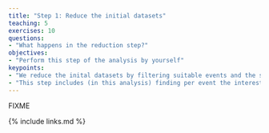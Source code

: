 ```yaml
---
title: "Step 1: Reduce the initial datasets"
teaching: 5
exercises: 10
questions:
- "What happens in the reduction step?"
objectives:
- "Perform this step of the analysis by yourself"
keypoints:
- "We reduce the inital datasets by filtering suitable events and the selection of the interesting observables."
- "This step includes (in this analysis) finding per event the interesting muon-tau pair."
---
```

FIXME

{% include links.md %}
